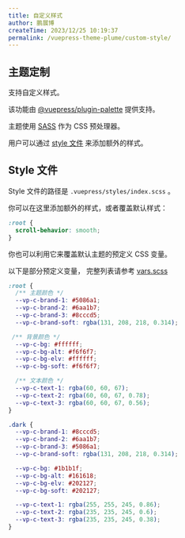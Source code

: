 ```yaml
---
title: 自定义样式
author: 鹏展博
createTime: 2023/12/25 10:19:37
permalink: /vuepress-theme-plume/custom-style/
---
```


## 主题定制

支持自定义样式。

该功能由 [@vuepress/plugin-palette](https://v2.vuepress.vuejs.org/zh/reference/plugin/palette.html) 提供支持。 

主题使用 [SASS](https://sass-lang.com/) 作为 CSS 预处理器。

用户可以通过 [style 文件](#style-文件) 来添加额外的样式。

## Style 文件

Style 文件的路径是 `.vuepress/styles/index.scss` 。

你可以在这里添加额外的样式，或者覆盖默认样式：

``` scss
:root {
  scroll-behavior: smooth;
}
```

你也可以利用它来覆盖默认主题的预定义 CSS 变量。

以下是部分预定义变量， 完整列表请参考 [vars.scss](https://github.com/pengzhanbo/vuepress-theme-plume/blob/main/theme/src/client/styles/vars.scss)
```scss
:root {
  /** 主题颜色 */
  --vp-c-brand-1: #5086a1;
  --vp-c-brand-2: #6aa1b7;
  --vp-c-brand-3: #8cccd5;
  --vp-c-brand-soft: rgba(131, 208, 218, 0.314);

 /** 背景颜色 */
  --vp-c-bg: #ffffff;
  --vp-c-bg-alt: #f6f6f7;
  --vp-c-bg-elv: #ffffff;
  --vp-c-bg-soft: #f6f6f7;

  /** 文本颜色 */
  --vp-c-text-1: rgba(60, 60, 67);
  --vp-c-text-2: rgba(60, 60, 67, 0.78);
  --vp-c-text-3: rgba(60, 60, 67, 0.56);
}

.dark {
  --vp-c-brand-1: #8cccd5;
  --vp-c-brand-2: #6aa1b7;
  --vp-c-brand-3: #5086a1;
  --vp-c-brand-soft: rgba(131, 208, 218, 0.314);

  --vp-c-bg: #1b1b1f;
  --vp-c-bg-alt: #161618;
  --vp-c-bg-elv: #202127;
  --vp-c-bg-soft: #202127;

  --vp-c-text-1: rgba(255, 255, 245, 0.86);
  --vp-c-text-2: rgba(235, 235, 245, 0.6);
  --vp-c-text-3: rgba(235, 235, 245, 0.38);
}
```
